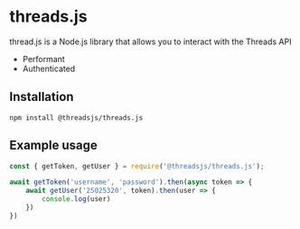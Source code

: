 # threads.js
thread.js is a Node.js library that allows you to interact with the Threads API
* Performant
* Authenticated

## Installation
```
npm install @threadsjs/threads.js
```

## Example usage
```js
const { getToken, getUser } = require('@threadsjs/threads.js');

await getToken('username', 'password').then(async token => {
	await getUser('25025320', token).then(user => {
		console.log(user)
	})
})
```
